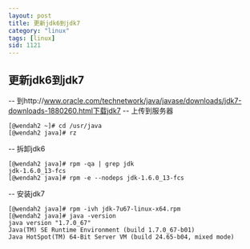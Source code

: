 ```yaml
---
layout: post
title: 更新jdk6到jdk7
category: "linux"
tags: [linux]
sid: 1121
---
```


## 更新jdk6到jdk7

-- 到http://www.oracle.com/technetwork/java/javase/downloads/jdk7-downloads-1880260.html下载jdk7
-- 上传到服务器

    [@wendah2 ~]# cd /usr/java
    [@wendah2 java]# rz

-- 拆卸jdk6

    [@wendah2 java]# rpm -qa | grep jdk
    jdk-1.6.0_13-fcs
    [@wendah2 java]# rpm -e --nodeps jdk-1.6.0_13-fcs

-- 安装jdk7

    [@wendah2 java]# rpm -ivh jdk-7u67-linux-x64.rpm
    [@wendah2 java]# java -version
    java version "1.7.0_67"
    Java(TM) SE Runtime Environment (build 1.7.0_67-b01)
    Java HotSpot(TM) 64-Bit Server VM (build 24.65-b04, mixed mode)

